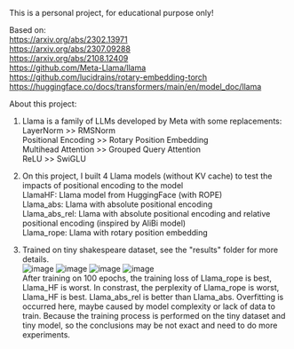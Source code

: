 This is a personal project, for educational purpose only!

Based on: \
  https://arxiv.org/abs/2302.13971 \
  https://arxiv.org/abs/2307.09288 \
  https://arxiv.org/abs/2108.12409 \
  https://github.com/Meta-Llama/llama \
  https://github.com/lucidrains/rotary-embedding-torch \
  https://huggingface.co/docs/transformers/main/en/model_doc/llama

About this project:
  1. Llama is a family of LLMs developed by Meta with some replacements: \
     LayerNorm >> RMSNorm \
     Positional Encoding >> Rotary Position Embedding \
     Multihead Attention >> Grouped Query Attention \
     ReLU >> SwiGLU

  2. On this project, I built 4 Llama models (without KV cache) to test the impacts of positional encoding to the model \
     LlamaHF: Llama model from HuggingFace (with ROPE) \
     Llama_abs: Llama with absolute positional encoding \
     Llama_abs_rel: Llama with absolute positional encoding and relative positional encoding (inspired by AliBi model) \
     Llama_rope: Llama with rotary position embedding

  3. Trained on tiny shakespeare dataset, see the "results" folder for more details. \
     ![image](https://github.com/tomsawyer0224/llama/assets/130035084/3ee9e3f9-a09a-47c7-9e7f-9f76d3aa9ff3)
     ![image](https://github.com/tomsawyer0224/llama/assets/130035084/55d77136-d19e-4335-8b67-5b9ccfd5ed9a)
     ![image](https://github.com/tomsawyer0224/llama/assets/130035084/c629c01a-b903-47a8-85de-99452d61f12f)
     ![image](https://github.com/tomsawyer0224/llama/assets/130035084/9c9c5591-6604-4439-85de-d1a3534c0409) \
     After training on 100 epochs, the training loss of Llama_rope is best, Llama_HF is worst. In constrast, the perplexity of Llama_rope is worst, Llama_HF is best. Llama_abs_rel is better than Llama_abs. Overfitting is occurred here, maybe caused by model complexity or lack of data to train. Because the training process is performed on the tiny dataset and tiny model, so the conclusions may be not exact and need to do more experiments.



     

     
     
  
